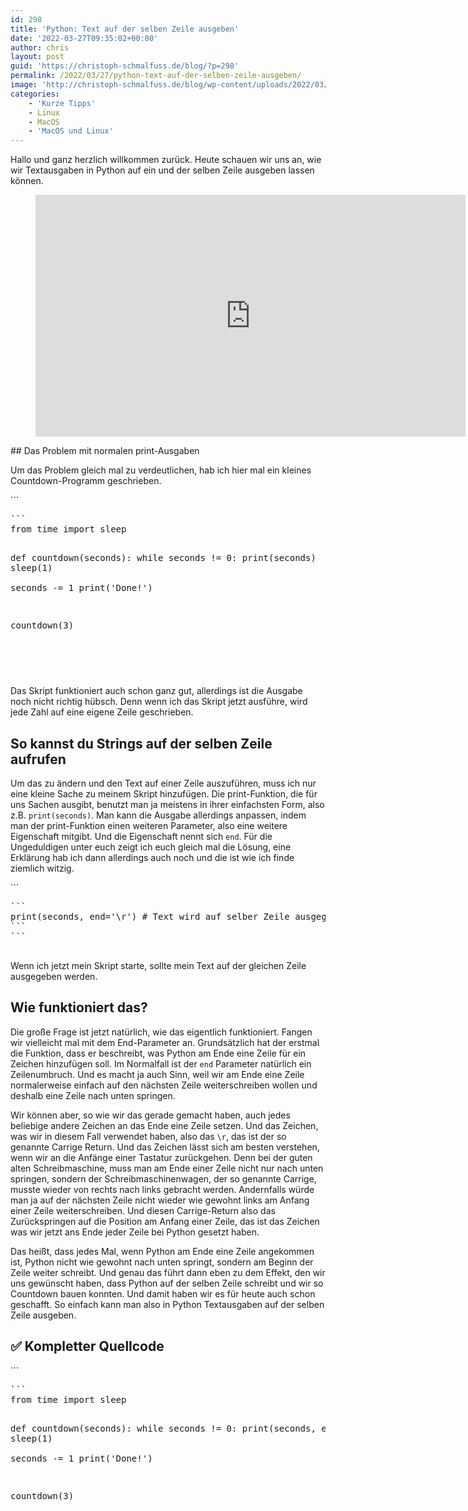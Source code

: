 ```yaml
---
id: 298
title: 'Python: Text auf der selben Zeile ausgeben'
date: '2022-03-27T09:35:02+00:00'
author: chris
layout: post
guid: 'https://christoph-schmalfuss.de/blog/?p=298'
permalink: /2022/03/27/python-text-auf-der-selben-zeile-ausgeben/
image: 'http://christoph-schmalfuss.de/blog/wp-content/uploads/2022/03/Thumbnail-zeile.jpg'
categories:
    - 'Kurze Tipps'
    - Linux
    - MacOS
    - 'MacOS und Linux'
---
```


Hallo und ganz herzlich willkommen zurück. Heute schauen wir uns an, wie wir Textausgaben in Python auf ein und der selben Zeile ausgeben lassen können.

<figure class="wp-block-embed is-type-video is-provider-youtube wp-block-embed-youtube wp-embed-aspect-16-9 wp-has-aspect-ratio"><div class="wp-block-embed__wrapper"><iframe allow="accelerometer; autoplay; clipboard-write; encrypted-media; gyroscope; picture-in-picture" allowfullscreen="" frameborder="0" height="387" loading="lazy" src="https://www.youtube.com/embed/d0yERRFretk?feature=oembed" title="Python: Text auf der gleichen Zeile ausgeben (Quellcode und Erklärung) | Tutorial (Einfach, Deutsch)" width="688"></iframe></div></figure>## Das Problem mit normalen print-Ausgaben

Um das Problem gleich mal zu verdeutlichen, hab ich hier mal ein kleines Countdown-Programm geschrieben.

<div class="hcb_wrap">```
<pre class="prism line-numbers lang-python" data-lang="Python">```
from time import sleep


def countdown(seconds):
	while seconds != 0:
		print(seconds) 
		sleep(1)				
		seconds -= 1
	print('Done!')

countdown(3)

```
```

</div>Das Skript funktioniert auch schon ganz gut, allerdings ist die Ausgabe noch nicht richtig hübsch. Denn wenn ich das Skript jetzt ausführe, wird jede Zahl auf eine eigene Zeile geschrieben.

## So kannst du Strings auf der selben Zeile aufrufen

Um das zu ändern und den Text auf einer Zeile auszuführen, muss ich nur eine kleine Sache zu meinem Skript hinzufügen. Die print-Funktion, die für uns Sachen ausgibt, benutzt man ja meistens in ihrer einfachsten Form, also z.B. `print(seconds)`. Man kann die Ausgabe allerdings anpassen, indem man der print-Funktion einen weiteren Parameter, also eine weitere Eigenschaft mitgibt. Und die Eigenschaft nennt sich `end`. Für die Ungeduldigen unter euch zeigt ich euch gleich mal die Lösung, eine Erklärung hab ich dann allerdings auch noch und die ist wie ich finde ziemlich witzig.

<div class="hcb_wrap">```
<pre class="prism line-numbers lang-python" data-lang="Python">```
print(seconds, end='\r') # Text wird auf selber Zeile ausgegeben
```
```

</div>Wenn ich jetzt mein Skript starte, sollte mein Text auf der gleichen Zeile ausgegeben werden.

## Wie funktioniert das?

Die große Frage ist jetzt natürlich, wie das eigentlich funktioniert. Fangen wir vielleicht mal mit dem End-Parameter an. Grundsätzlich hat der erstmal die Funktion, dass er beschreibt, was Python am Ende eine Zeile für ein Zeichen hinzufügen soll. Im Normalfall ist der `end` Parameter natürlich ein Zeilenumbruch. Und es macht ja auch Sinn, weil wir am Ende eine Zeile normalerweise einfach auf den nächsten Zeile weiterschreiben wollen und deshalb eine Zeile nach unten springen.

Wir können aber, so wie wir das gerade gemacht haben, auch jedes beliebige andere Zeichen an das Ende eine Zeile setzen. Und das Zeichen, was wir in diesem Fall verwendet haben, also das `\r`, das ist der so genannte Carrige Return. Und das Zeichen lässt sich am besten verstehen, wenn wir an die Anfänge einer Tastatur zurückgehen. Denn bei der guten alten Schreibmaschine, muss man am Ende einer Zeile nicht nur nach unten springen, sondern der Schreibmaschinenwagen, der so genannte Carrige, musste wieder von rechts nach links gebracht werden. Andernfalls würde man ja auf der nächsten Zeile nicht wieder wie gewohnt links am Anfang einer Zeile weiterschreiben. Und diesen Carrige-Return also das Zurückspringen auf die Position am Anfang einer Zeile, das ist das Zeichen was wir jetzt ans Ende jeder Zeile bei Python gesetzt haben.

Das heißt, dass jedes Mal, wenn Python am Ende eine Zeile angekommen ist, Python nicht wie gewohnt nach unten springt, sondern am Beginn der Zeile weiter schreibt. Und genau das führt dann eben zu dem Effekt, den wir uns gewünscht haben, dass Python auf der selben Zeile schreibt und wir so Countdown bauen konnten. Und damit haben wir es für heute auch schon geschafft. So einfach kann man also in Python Textausgaben auf der selben Zeile ausgeben.

## ✅ Kompletter Quellcode

<div class="hcb_wrap">```
<pre class="prism line-numbers lang-python" data-lang="Python">```
from time import sleep


def countdown(seconds):
	while seconds != 0:
		print(seconds, end='\n') 
		sleep(1)				
		seconds -= 1
	print('Done!')

countdown(3)

```
```

</div>